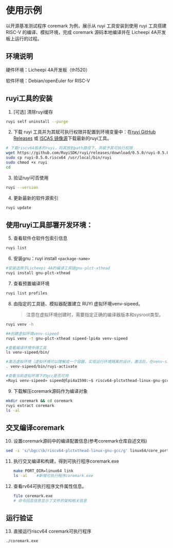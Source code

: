 # 使用示例

以开源基准测试程序 coremark 为例，展示从 ruyi 工具安装到使用 ruyi 工具搭建 RISC-V 的编译、模拟环境，完成 coremark 源码本地编译并在 Licheepi 4A开发板上运行的过程。

## 环境说明

硬件环境：Licheepi 4A开发板（th1520）

软件环境：Debian/openEuler for RISC-V

## ruyi工具的安装

1. [可选] 清除ruyi缓存

```bash
ruyi self uninstall --purge
```

2. 下载 ruyi 工具并为其赋可执行权限并配置到环境变量中：在[ruyi GitHub Releases](https://github.com/RuyiSDK/ruyi/releases/) 或 [ISCAS 镜像源](https://mirror.iscas.ac.cn/RuyiSDK/ruyi/releases/)下载最新的ruyi工具。

```bash
# 下载riscv64版本的ruyi，将其放到path路径下，并赋予其可执行权限
wget https://github.com/RuyiSDK/ruyi/releases/download/0.5.0/ruyi-0.5.0.riscv64
sudo cp ruyi-0.5.0.riscv64 /usr/local/bin/ruyi
sudo chmod +x ruyi
cd
```

3. 验证ruyi可否使用

```bash
ruyi --version
```

4. 更新最新的软件源索引

```bash
ruyi update
```

## 使用ruyi工具部署开发环境：

5. 查看软件仓软件包索引信息

```bash
ruyi list
```

6. 安装gnu：ruyi install `<package-name>`

```bash
#安装适用于Licheepi 4A的编译工具链gnu-plct-xthead 
ruyi install gnu-plct-xthead 
```

7. 查看预置编译环境

```bash
ruyi list profiles
```

8. 由指定的工具链、模拟器配置建立 RUYI 虚拟环境venv-sipeed。
   > 注意在虚拟环境创建时，需要指定正确的编译器版本和sysroot类型。
   >

```bash
ruyi venv -h

##创建虚拟环境venv-sipeed
ruyi venv -t gnu-plct-xthead sipeed-lpi4a venv-sipeed 

#查看编译环境中得工具
ls venv-sipeed/bin/ 

#激活虚拟环境（虚拟环境可以理解成一个容器，实现运行环境隔离的设计，激活后，在venv-sipeed这个环境中，使用的就是gnu-plct-xthead版本工具链。不创建虚拟环境也可以为/home/sipeed/.local/share/ruyi/binaries/riscv64/gnu-plct-xthead-2.8.0-ruyi.20240222/bin 配置环境变量，直接使用环境变量指定的gcc编译）
. venv-sipeed/bin/ruyi-activate 

#查看当前虚拟环境下的gcc是否可用
«Ruyi venv-sipeed» sipeed@lpi4a1590:~$ riscv64-plctxthead-linux-gnu-gcc --version 
```

9. 下载解压coremark源码作为编译对象

```bash
mkdir coremark && cd coremark
ruyi extract coremark
ls -al
```

## 交叉编译coremark

10. 设置coremark源码中的编译配置信息(参考coremark仓库自述文档)

```bash
sed -i 's/\bgcc\b/riscv64-plctxthead-linux-gnu-gcc/g' linux64/core_portme.mak
```

11. 执行交叉编译和构建，得到可执行程序coremark.exe

    ```bash
    make PORT_DIR=linux64 link
    ls -al    #新增可执行程序coremark.exe
    ```
12. 查看rv64可执行程序文件属性信息。

    ```bash
    file coremark.exe
    # 命令回显信息显示了文件的架构相关信息
    ```

## 运行验证

13. 直接运行riscv64 coremark可执行程序

```bash
./coremark.exe
```
